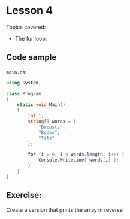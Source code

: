 Lesson 4
========

Topics covered:

* The for loop.

Code sample
-----------

`main.cs`:

```C#
using System;

class Program
{
    static void Main()
    {
        int i;
        string[] words = {
            "Breasts",
            "Boobs", 
            "Tits"
        };

        for (i = 0; i < words.length; i++) {
            Console.WriteLine( words[i] );
        }
    }
}

```

Exercise:
---------

Create a version that prints the array in reverse
